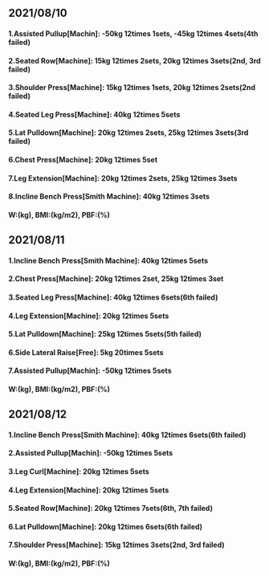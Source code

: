## 2021/08/10
#### 1.Assisted Pullup\[Machin\]: -50kg 12times 1sets, -45kg 12times 4sets(4th failed)
#### 2.Seated Row\[Machine\]: 15kg 12times 2sets, 20kg 12times 3sets(2nd, 3rd failed)  
#### 3.Shoulder Press\[Machine\]: 15kg 12times 1sets, 20kg 12times 2sets(2nd failed)   
#### 4.Seated Leg Press\[Machine\]: 40kg 12times 5sets
#### 5.Lat Pulldown\[Machine\]: 20kg 12times 2sets, 25kg 12times 3sets(3rd failed)
#### 6.Chest Press\[Machine\]: 20kg 12times 5set
#### 7.Leg Extension\[Machine\]: 20kg 12times 2sets, 25kg 12times 3sets
#### 8.Incline Bench Press\[Smith Machine\]: 40kg 12times 3sets
#### W:(kg), BMI:(kg/m2), PBF:(%)


## 2021/08/11
#### 1.Incline Bench Press\[Smith Machine\]: 40kg 12times 5sets
#### 2.Chest Press\[Machine\]: 20kg 12times 2set, 25kg 12times 3set 
#### 3.Seated Leg Press\[Machine\]: 40kg 12times 6sets(6th failed)
#### 4.Leg Extension\[Machine\]: 20kg 12times 5sets
#### 5.Lat Pulldown\[Machine\]: 25kg 12times 5sets(5th failed)
#### 6.Side Lateral Raise\[Free\]: 5kg 20times 5sets
#### 7.Assisted Pullup\[Machin\]: -50kg 12times 5sets  
#### W:(kg), BMI:(kg/m2), PBF:(%)


## 2021/08/12
#### 1.Incline Bench Press\[Smith Machine\]: 40kg 12times 6sets(6th failed)
#### 2.Assisted Pullup\[Machin\]: -50kg 12times 5sets  
#### 3.Leg Curl\[Machine\]: 20kg 12times 5sets
#### 4.Leg Extension\[Machine\]: 20kg 12times 5sets
#### 5.Seated Row\[Machine\]: 20kg 12times 7sets(6th, 7th failed)  
#### 6.Lat Pulldown\[Machine\]: 20kg 12times 6sets(6th failed)
#### 7.Shoulder Press\[Machine\]: 15kg 12times 3sets(2nd, 3rd failed)
#### W:(kg), BMI:(kg/m2), PBF:(%)
